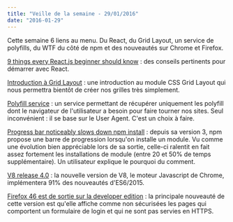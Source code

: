 ```yaml
---
title: "Veille de la semaine - 29/01/2016"
date: "2016-01-29"
---
```


Cette semaine 6 liens au menu. Du React, du Grid Layout, un service de
polyfills, du WTF du côté de npm et des nouveautés sur Chrome et Firefox.

<span class="more"></span>

[9 things every React.js beginner should
know](https://camjackson.net/post/9-things-every-reactjs-beginner-should-know)
: des conseils pertinents pour démarrer avec React.

[Introduction à Grid
Layout](http://putaindecode.io/fr/articles/css/grilles/grid-layout/) : une
introduction au module CSS Grid Layout qui nous permettra bientôt de créer nos
grilles très simplement.

[Polyfill service](https://cdn.polyfill.io/v2/docs/) : un service permettant de
récupérer uniquement les polyfill dont le navigateur de l'utilisateur a besoin
pour faire tourner nos sites. Seul inconvénient : il se base sur le User Agent.
C'est un choix à faire.

[Progress bar noticeably slows down npm
install](https://github.com/npm/npm/issues/11283#issuecomment-175246823) :
depuis sa version 3, npm propose une barre de progression lorsqu'on installe un
module. Vu comme une évolution bien appréciable lors de sa sortie, celle-ci
ralentit en fait assez fortement les installations de module (entre 20 et 50%
de temps supplémentaire). Un utilisateur explique le pourquoi du comment.

[V8 release 4.0](http://v8project.blogspot.nl/2016/01/v8-release-49.html) : la
nouvelle version de V8, le moteur Javascript de Chrome, implémentera 91% des
nouveautés d'ES6/2015.

[Firefox 46 est de sortie sur la developer
edition](https://www.fxsitecompat.com/en-CA/versions/46/) : la principale
nouveauté de cette version est qu'elle affiche comme non sécurisées les pages
qui comportent un formulaire de login et qui ne sont pas servies en HTTPS.
